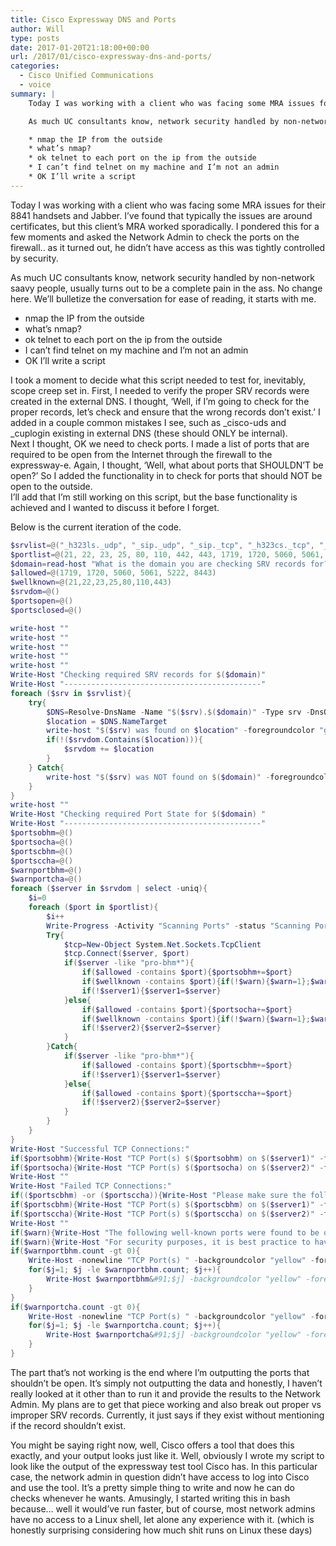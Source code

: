 ```yaml
---
title: Cisco Expressway DNS and Ports
author: Will
type: posts
date: 2017-01-20T21:18:00+00:00
url: /2017/01/cisco-expressway-dns-and-ports/
categories:
  - Cisco Unified Communications
  - voice
summary: |
	Today I was working with a client who was facing some MRA issues for their 8841 handsets and Jabber. I’ve found that typically the issues are around certificates, but this client’s MRA worked sporadically. I pondered this for a few moments and asked the Network Admin to check the ports on the firewall.. as it turned out, he didn’t have access as this was tightly controlled by security.

	As much UC consultants know, network security handled by non-network saavy people, usually turns out to be a complete pain in the ass. No change here. We’ll bulletize the conversation for ease of reading, it starts with me.

	* nmap the IP from the outside
	* what’s nmap?
	* ok telnet to each port on the ip from the outside
	* I can’t find telnet on my machine and I’m not an admin
	* OK I’ll write a script
---
```

Today I was working with a client who was facing some MRA issues for their 8841 handsets and Jabber. I’ve found that typically the issues are around certificates, but this client’s MRA worked sporadically. I pondered this for a few moments and asked the Network Admin to check the ports on the firewall.. as it turned out, he didn’t have access as this was tightly controlled by security.

As much UC consultants know, network security handled by non-network saavy people, usually turns out to be a complete pain in the ass. No change here. We’ll bulletize the conversation for ease of reading, it starts with me.

  * nmap the IP from the outside
  * what’s nmap?
  * ok telnet to each port on the ip from the outside
  * I can’t find telnet on my machine and I’m not an admin
  * OK I’ll write a script

I took a moment to decide what this script needed to test for, inevitably, scope creep set in. First, I needed to verify the proper SRV records were created in the external DNS. I thought, ‘Well, if I’m going to check for the proper records, let’s check and ensure that the wrong records don’t exist.’ I added in a couple common mistakes I see, such as \_cisco-uds and \_cuplogin existing in external DNS (these should ONLY be internal).  
Next I thought, OK we need to check ports. I made a list of ports that are required to be open from the Internet through the firewall to the expressway-e. Again, I thought, ‘Well, what about ports that SHOULDN’T be open?’ So I added the functionality in to check for ports that should NOT be open to the outside.  
I’ll add that I’m still working on this script, but the base functionality is achieved and I wanted to discuss it before I forget.

Below is the current iteration of the code.

```powershell
$srvlist=@("_h323ls._udp", "_sip._udp", "_sip._tcp", "_h323cs._tcp", "_sips._tcp", "_collab-edge._tls", "_xmpp-server._tcp", "_cuplogin._tcp", "_cisco-uds._tcp")
$portlist=@(21, 22, 23, 25, 80, 110, 442, 443, 1719, 1720, 5060, 5061, 5222, 8443)
$domain=read-host "What is the domain you are checking SRV records for? eg. prosysis.com"
$allowed=@(1719, 1720, 5060, 5061, 5222, 8443)
$wellknown=@(21,22,23,25,80,110,443)
$srvdom=@()
$portsopen=@()
$portsclosed=@()

write-host ""
write-host ""
write-host ""
write-host ""
write-host ""
Write-Host "Checking required SRV records for $($domain)" 
Write-Host "--------------------------------------------" 
foreach ($srv in $srvlist){
	try{
		$DNS=Resolve-DnsName -Name "$($srv).$($domain)" -Type srv -DnsOnly -ErrorAction Stop
		$location = $DNS.NameTarget
		write-host "$($srv) was found on $location" -foregroundcolor "green"  
		if(!($srvdom.Contains($location))){
			$srvdom += $location
		}
	} Catch{
		write-host "$($srv) was NOT found on $($domain)" -foregroundcolor "red"  
	}
}
write-host ""
Write-Host "Checking required Port State for $($domain) "  
Write-Host "--------------------------------------------"  
$portsobhm=@()
$portsocha=@()
$portscbhm=@()
$portsccha=@()
$warnportbhm=@()
$warnportcha=@()
foreach ($server in $srvdom | select -uniq){
	$i=0
	foreach ($port in $portlist){
		$i++
		Write-Progress -Activity "Scanning Ports" -status "Scanning Port $($port) on $($server)" -percentComplete ($i / $portlist.count*100)
		Try{
			$tcp=New-Object System.Net.Sockets.TcpClient
			$tcp.Connect($server, $port)
			if($server -like "pro-bhm*"){
				if($allowed -contains $port){$portsobhm+=$port}
				if($wellknown -contains $port){if(!$warn){$warn=1};$warnportbhm+=$port}
				if(!$server1){$server1=$server}
			}else{
				if($allowed -contains $port){$portsocha+=$port}
				if($wellknown -contains $port){if(!$warn){$warn=1};$warnportcha+=$port}
				if(!$server2){$server2=$server}
			}
		}Catch{
			if($server -like "pro-bhm*"){
				if($allowed -contains $port){$portscbhm+=$port}
				if(!$server1){$server1=$server}
			}else{
				if($allowed -contains $port){$portsccha+=$port}
				if(!$server2){$server2=$server}
			}			
		}
	}
}
Write-Host "Successful TCP Connections:"  
if($portsobhm){Write-Host "TCP Port(s) $($portsobhm) on $($server1)" -foregroundcolor "green" } 
if($portsocha){Write-Host "TCP Port(s) $($portsocha) on $($server2)" -foregroundcolor "green" } 
Write-Host ""
Write-Host "Failed TCP Connections:"  
if(($portscbhm) -or ($portsccha)){Write-Host "Please make sure the following ports are opened on the firewall." }
if($portscbhm){Write-Host "TCP Port(s) $($portscbhm) on $($server1)" -foregroundcolor "red" }
if($portsccha){Write-Host "TCP Port(s) $($portsccha) on $($server2)" -foregroundcolor "red" }
Write-Host ""
if($warn){Write-Host "The following well-known ports were found to be open:"}
if($warn){Write-Host "For security purposes, it is best practice to have these ports blocked on the firewall."}
if($warnportbhm.count -gt 0){
	Write-Host -nonewline "TCP Port(s) " -backgroundcolor "yellow" -foregroundcolor "red"
	for($j=1; $j -le $warnportbhm.count; $j++){
		Write-Host $warnportbhm&#91;$j] -backgroundcolor "yellow" -foregroundcolor "red"
	}
}
if($warnportcha.count -gt 0){
	Write-Host -nonewline "TCP Port(s) " -backgroundcolor "yellow" -foregroundcolor "red"
	for($j=1; $j -le $warnportcha.count; $j++){
		Write-Host $warnportcha&#91;$j] -backgroundcolor "yellow" -foregroundcolor "red"
	}
}
```

The part that’s not working is the end where I’m outputting the ports that shouldn’t be open. It’s simply not outputting the data and honestly, I haven’t really looked at it other than to run it and provide the results to the Network Admin. My plans are to get that piece working and also break out proper vs improper SRV records. Currently, it just says if they exist without mentioning if the record shouldn’t exist.

You might be saying right now, well, Cisco offers a tool that does this exactly, and your output looks just like it. Well, obviously I wrote my script to look like the output of the expressway test tool Cisco has. In this particular case, the network admin in question didn’t have access to log into Cisco and use the tool. It’s a pretty simple thing to write and now he can do checks whenever he wants. Amusingly, I started writing this in bash because… well it would’ve run faster, but of course, most network admins have no access to a Linux shell, let alone any experience with it. (which is honestly surprising considering how much shit runs on Linux these days)